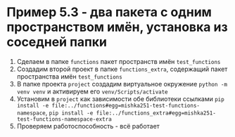 # Пример 5.3 - два пакета с одним пространством имён, установка из соседней папки

1. Сделаем в папке `functions` пакет пространств имён `test_functions`
2. Создадим второй проект в папке `functions_extra`, содержащий пакет пространства имён `test_functions`
3. В папке проекта `project` создадим виртуальное окружение `python -m venv venv` и активируем его `venv/Scripts/activate`
4. Установим в `project` как зависимости обе библиотеки ссылками `pip install -e file:../functions#egg=mishka251-test-functions-namespace`, `pip install -e file:../functions_extra#egg=mishka251-test-functions-namespace-extra`
5. Проверяем работоспособность - всё работает
